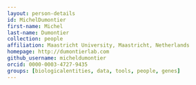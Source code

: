 ```yaml
---
layout: person-details
id: MichelDumontier
first-name: Michel
last-name: Dumontier
collection: people
affiliation: Maastricht University, Maastricht, Netherlands
homepage: http://dumontierlab.com
github_username: micheldumontier
orcid: 0000-0003-4727-9435
groups: [biologicalentities, data, tools, people, genes]
---
```


